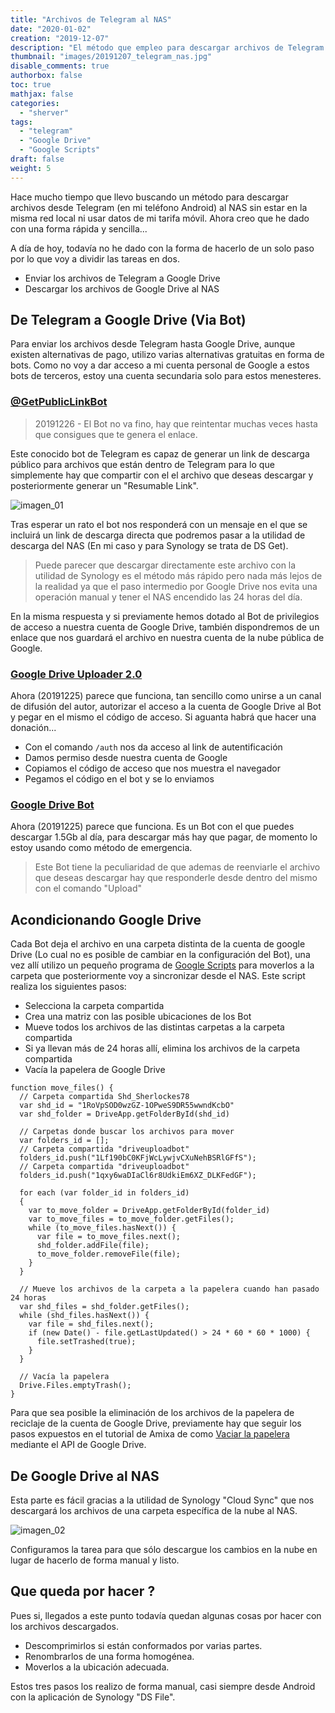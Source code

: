 ```yaml
---
title: "Archivos de Telegram al NAS"
date: "2020-01-02"
creation: "2019-12-07"
description: "El método que empleo para descargar archivos de Telegram al NAS desde Android sin gastar datos."
thumbnail: "images/20191207_telegram_nas.jpg"
disable_comments: true
authorbox: false
toc: true
mathjax: false
categories:
  - "sherver"
tags:
  - "telegram"
  - "Google Drive"
  - "Google Scripts"
draft: false
weight: 5
---
```

Hace mucho tiempo que llevo buscando un método para descargar archivos desde Telegram (en mi teléfono Android) al NAS sin estar en la misma red local ni usar datos de mi tarifa móvil. Ahora creo que he dado con una forma rápida y sencilla...
<!--more-->
A día de hoy, todavía no he dado con la forma de hacerlo de un solo paso por lo que voy a dividir las tareas en dos.

- Enviar los archivos de Telegram a Google Drive
- Descargar los archivos de Google Drive al NAS

## De Telegram a Google Drive (Via Bot) ##
Para enviar los archivos desde Telegram hasta Google Drive, aunque existen alternativas de pago, utilizo varias alternativas gratuitas en forma de bots. Como no voy a dar acceso a mi cuenta personal de Google a estos bots de terceros, estoy una cuenta secundaria solo para estos menesteres.

### [@GetPublicLinkBot](https://t.me/HK_Driveupload_Bot) ###

> 20191226 - El Bot no va fino, hay que reintentar muchas veces hasta que consigues que te genera el enlace.

Este conocido bot de Telegram es capaz de generar un link de descarga público para archivos que están dentro de Telegram para lo que simplemente hay que compartir con el el archivo que deseas descargar y posteriormente generar un "Resumable Link".

![imagen_01]

Tras esperar un rato el bot nos responderá con un mensaje en el que se incluirá un link de descarga directa que podremos pasar a la utilidad de descarga del NAS (En mi caso y para Synology se trata de DS Get).

> Puede parecer que descargar directamente este archivo con la utilidad de Synology es el método más rápido pero nada más lejos de la realidad ya que el paso intermedio por Google Drive nos evita una operación manual y tener el NAS encendido las 24 horas del día.

En la misma respuesta y si previamente hemos dotado al Bot de privilegios de acceso a nuestra cuenta de  Google Drive, también dispondremos de un enlace que nos guardará el archivo en nuestra cuenta de la nube pública de Google.

### [Google Drive Uploader 2.0](https://t.me/driveuploadbot) ###
Ahora (20191225) parece que funciona, tan sencillo como unirse a un canal de difusión del autor, autorizar el acceso a la cuenta de Google Drive al Bot y pegar en el mismo el código de acceso. Si aguanta habrá que hacer una donación...

- Con el comando `/auth` nos da acceso al link de autentificación
- Damos permiso desde nuestra cuenta de Google
- Copiamos el código de acceso que nos muestra el navegador
- Pegamos el código en el bot y se lo enviamos

### [Google Drive Bot](https://t.me/@Gdriveit_bot) ###
Ahora (20191225) parece que funciona. Es un Bot con el que puedes descargar 1.5Gb al día, para descargar más hay que pagar, de momento lo estoy usando como método de emergencia.

> Este Bot tiene la peculiaridad de que ademas de reenviarle el archivo que deseas descargar hay que responderle desde dentro del mismo con el comando "Upload"

## Acondicionando Google Drive ##
Cada Bot deja el archivo en una carpeta distinta de la cuenta de google Drive (Lo cual no es posible de cambiar en la configuración del Bot), una vez allí utilizo un pequeño programa de [Google Scripts] para moverlos a la carpeta que posteriormente voy a sincronizar desde el NAS. Este script realiza los siguientes pasos:

- Selecciona la carpeta compartida
- Crea una matriz con las posible ubicaciones de los Bot
- Mueve todos los archivos de las distintas carpetas a la carpeta compartida
- Si ya llevan más de 24 horas allí, elimina los archivos de la carpeta compartida
- Vacía la papelera de Google Drive

```
function move_files() {
  // Carpeta compartida Shd_Sherlockes78
  var shd_id = "1RoVpSOD0wzGZ-1OPweS9DR55wwndKcbO"
  var shd_folder = DriveApp.getFolderById(shd_id)
  
  // Carpetas donde buscar los archivos para mover  
  var folders_id = [];
  // Carpeta compartida "driveuploadbot"
  folders_id.push("1Lf190bC0KFjWcLywjvCXuNehBSRlGFfS");
  // Carpeta compartida "driveuploadbot"
  folders_id.push("1qxy6waDIaCl6r8UdkiEm6XZ_DLKFedGF");
  
  for each (var folder_id in folders_id)
  {
    var to_move_folder = DriveApp.getFolderById(folder_id)
    var to_move_files = to_move_folder.getFiles();
    while (to_move_files.hasNext()) {
      var file = to_move_files.next();
      shd_folder.addFile(file);
      to_move_folder.removeFile(file);
    }
  }
  
  // Mueve los archivos de la carpeta a la papelera cuando han pasado 24 horas
  var shd_files = shd_folder.getFiles();
  while (shd_files.hasNext()) {
    var file = shd_files.next();
    if (new Date() - file.getLastUpdated() > 24 * 60 * 60 * 1000) {
      file.setTrashed(true);
    }
  }
  
  // Vacía la papelera
  Drive.Files.emptyTrash();
}
```

Para que sea posible la eliminación de los archivos de la papelera de reciclaje de la cuenta de Google Drive, previamente hay que seguir los pasos expuestos en el tutorial de Amixa de como [Vaciar la papelera] mediante el API de Google Drive.

## De Google Drive al NAS ##
Esta parte es fácil gracias a la utilidad de Synology "Cloud Sync" que nos descargará los archivos de una carpeta específica de la nube al NAS.

![imagen_02]

Configuramos la tarea para que sólo descargue los cambios en la nube en lugar de hacerlo de forma manual y listo.

## Que queda por hacer ? ##
Pues si, llegados a este punto todavía quedan algunas cosas por hacer con los archivos descargados.

- Descomprimirlos si están conformados por varias partes.
- Renombrarlos de una forma homogénea.
- Moverlos a la ubicación adecuada.

Estos tres pasos los realizo de forma manual, casi siempre desde Android con la aplicación de Synology "DS File".


[Google Scripts]: https://script.google.com
[Vaciar la papelera]: https://www.amixa.com/blog/2019/04/05/automatically-empty-google-drive-trash/

[imagen_01]: /images/20191207_telegram_nas_01.jpg
[imagen_02]: /images/20191207_telegram_nas_02.jpg
